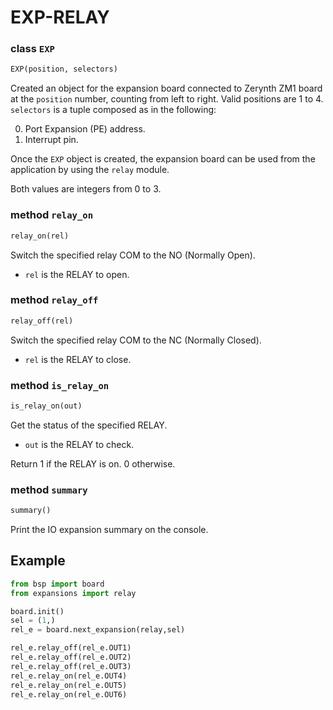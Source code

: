 # EXP-RELAY

### class `EXP`
```python
EXP(position, selectors)
```

Created an object for the expansion board connected to Zerynth ZM1 board at the `position` number, counting from left to right. Valid positions are 1 to 4.
`selectors` is a tuple composed as in the following:

0. Port Expansion (PE) address.
1. Interrupt pin.

Once the `EXP` object is created, the expansion board can be used from the application by using the `relay` module.

Both values are integers from 0 to 3.

### method `relay_on` 
```python
relay_on(rel)
```
Switch the specified relay COM to the NO (Normally Open).

* `rel` is the RELAY to open.

### method `relay_off`
```python
relay_off(rel)
```
Switch the specified relay COM to the NC (Normally Closed).

* `rel` is the RELAY to close.

### method `is_relay_on`
```python
is_relay_on(out)
```
Get the status of the specified RELAY.

* `out` is the RELAY to check.

Return 1 if the RELAY is on. 0 otherwise.

### method `summary`
```python
summary()
```
Print the IO expansion summary on the console.

## Example
```python
from bsp import board
from expansions import relay

board.init()
sel = (1,)
rel_e = board.next_expansion(relay,sel)

rel_e.relay_off(rel_e.OUT1)
rel_e.relay_off(rel_e.OUT2)
rel_e.relay_off(rel_e.OUT3)
rel_e.relay_on(rel_e.OUT4)
rel_e.relay_on(rel_e.OUT5)
rel_e.relay_on(rel_e.OUT6)
```
